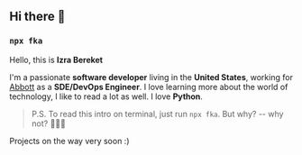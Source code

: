 ## Hi there 👋

<!--
**userizra/userizra** is a ✨ _special_ ✨ repository because its `README.md` (this file) appears on your GitHub profile.

Here are some ideas to get you started:

- 🔭 I’m currently working on ...
- 🌱 I’m currently learning ...
- 👯 I’m looking to collaborate on ...
- 🤔 I’m looking for help with ...
- 💬 Ask me about ...
- 📫 How to reach me: ...
- 😄 Pronouns: ...
- ⚡ Fun fact: ...
-->

### `npx fka`


Hello, this is **Izra Bereket**

I'm a passionate **software developer** living in the **United States**, working for [Abbott]([https://www.abbott.com]) as a **SDE/DevOps Engineer**.
I love learning more about the world of technology, I like to read a lot as well.
I love **Python**.

> P.S. To read this intro on terminal, just run `npx fka`. But why? -- why not? 🤷🏻‍♂️

Projects on the way very soon :)
